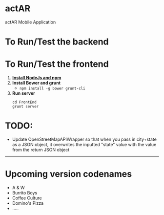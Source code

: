 # actAR
actAR Mobile Application

# To Run/Test the backend


# To Run/Test the frontend
1. <a href="https://nodejs.org/en/"> **Install NodeJs and npm** </a>
2. **Install Bower and grunt**
	* ```npm install -g bower grunt-cli```
3. **Run server**
	```
	cd FrontEnd
	grunt server
	```
	
# TODO:
* Update OpenStreetMapAPIWrapper so that when you pass in city+state as a JSON object, it overwrites the inputted "state" value with the value from the return JSON object


_________________________________________________________________________________
# Upcoming version codenames
* A & W
* Burrito Boys
* Coffee Culture
* Domino's Pizza
* .....
